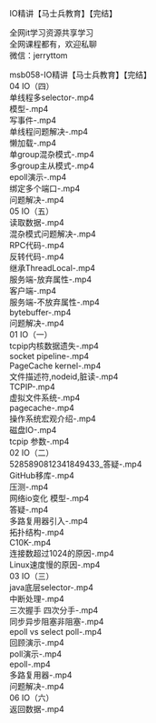 IO精讲【马士兵教育】【完结】

全网it学习资源共享学习<br>全网课程都有，欢迎私聊<br>微信：jerryttom<br>

msb058-IO精讲【马士兵教育】【完结】<br> 04 IO（四）<br> 单线程多selector-.mp4<br> 模型-.mp4<br> 写事件-.mp4<br> 单线程问题解决-.mp4<br> 懒加载-.mp4<br> 单group混杂模式-.mp4<br> 多group主从模式-.mp4<br> epoll演示-.mp4<br> 绑定多个端口-.mp4<br> 问题解决-.mp4<br> 05 IO（五）<br> 读取数据-.mp4<br> 混杂模式问题解决-.mp4<br> RPC代码-.mp4<br> 反转代码-.mp4<br> 继承ThreadLocal-.mp4<br> 服务端-放弃属性-.mp4<br> 客户端-.mp4<br> 服务端-不放弃属性-.mp4<br> bytebuffer-.mp4<br> 问题解决-.mp4<br> 01 IO（一）<br> tcpip内核数据遗失-.mp4<br> socket pipeline-.mp4<br> PageCache kernel-.mp4<br> 文件描述符,nodeid,脏读-.mp4<br> TCPIP-.mp4<br> 虚拟文件系统-.mp4<br> pagecache-.mp4<br> 操作系统宏观介绍-.mp4<br> 磁盘IO-.mp4<br> tcpip 参数-.mp4<br> 02 IO（二）<br> 5285890812341849433_答疑-.mp4<br> GitHub移库-.mp4<br> 压测-.mp4<br> 网络io变化 模型-.mp4<br> 答疑-.mp4<br> 多路复用器引入-.mp4<br> 拓扑结构-.mp4<br> C10K-.mp4<br> 连接数超过1024的原因-.mp4<br> Linux速度慢的原因-.mp4<br> 03 IO（三）<br> java底层selector-.mp4<br> 中断处理-.mp4<br> 三次握手 四次分手-.mp4<br> 同步异步阻塞非阻塞-.mp4<br> epoll vs select poll-.mp4<br> 回顾演示-.mp4<br> poll演示-.mp4<br> epoll-.mp4<br> 多路复用器-.mp4<br> 问题解决-.mp4<br> 06 IO（六）<br> 返回数据-.mp4